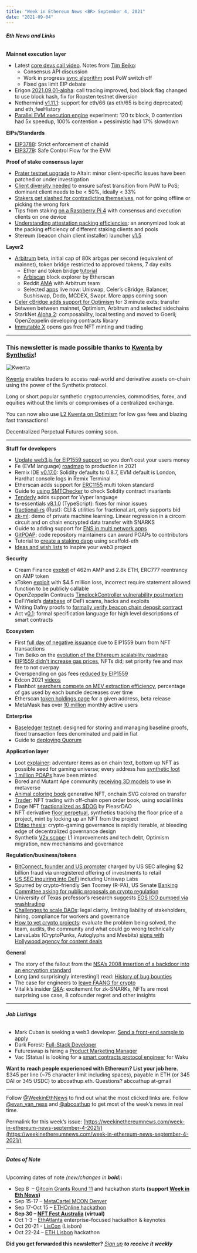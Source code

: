 ```yaml
---
title: "Week in Ethereum News <BR> September 4, 2021"
date: "2021-09-04"
---
```


###### **Eth News and Links**

**Mainnet execution layer**

- Latest [core devs call video](https://www.youtube.com/watch?v=XxozI0Wpr7I). Notes from [Tim Beiko](https://twitter.com/TimBeiko/status/1433831124267147264):
    - Consensus API discussion
    - Work in progress [sync algorithm](https://github.com/fjl/p2p-drafts/blob/master/merge-sync/merge-sync.md) post PoW switch off
    - Fixed gas limit EIP debate
- Erigon [2021.09.01-alpha](https://github.com/ledgerwatch/erigon/releases/tag/v2021.09.01): call tracing improved, bad.block flag changed to use block hash, fix for Ropsten testnet diversion
- Nethermind [v1.11.1](https://github.com/NethermindEth/nethermind/releases/tag/1.11.1): support for eth/66 (as eth/65 is being deprecated) and eth\_feeHistory
- [Parallel EVM execution engine](https://twitter.com/brockjelmore/status/1433189610797113357) experiment: 120 tx block, 0 contention had 5x speedup, 100% contention + pessimistic had 17% slowdown

**EIPs/Standards**

- [EIP3788](https://eips.ethereum.org/EIPS/eip-3788): Strict enforcement of chainId
- [EIP3779](https://eips.ethereum.org/EIPS/eip-3779): Safe Control Flow for the EVM

**Proof of stake consensus layer**

- [Prater testnet upgrade](https://twitter.com/terencechain/status/1433422624785190913) to Altair: minor client-specific issues have been patched or under investigation
- [Client diversity needed](https://our.status.im/the-importance-of-client-diversity/) to ensure safest transition from PoW to PoS; dominant client needs to be < 50%, ideally < 33%
- [Stakers get slashed for contradicting themselves,](https://twitter.com/JaEsf/status/1431312295192313864) not for going offline or picking the wrong fork
- Tips from staking [on a Raspberry Pi 4](https://twitter.com/EthereumOnARM/status/1432251814402002948) with consensus and execution clients on one device 
- [Understanding attestation packing efficiencies](https://lighthouse.sigmaprime.io/attestation-packing.html): an anonymized look at the packing efficiency of different staking clients and pools
- Stereum (beacon chain client installer) launcher [v1.5](https://stereum.net/ethereum-node-setup-1-5/)

**Layer2**

- [Arbitrum](https://offchain.medium.com/mainnet-for-everyone-27ce0f67c85e) beta, initial cap of 80k arbgas per second (equivalent of mainnet), token bridge restricted to approved tokens, 7 day exits 
    - Ether and token bridge [tutorial](https://arbitrum.io/bridge-tutorial/)
    - [Arbiscan](https://arbiscan.io/) block explorer by Etherscan
    - Reddit [AMA](https://www.reddit.com/r/ethereum/comments/pgl5a4/were_offchain_labs_the_team_behind_arbitrum_the/) with Arbitrum team
    - Selected [apps](https://portal.arbitrum.one/) live now: Uniswap, Celer’s cBridge, Balancer, Sushiswap, Dodo, MCDEX, Swapr. More apps coming soon
- [Celer cBridge adds support for Optimism](https://twitter.com/CelerNetwork/status/1432751288681316352) for 3 minute exits; transfer between between mainnet, Optimism, Arbitrum and selected sidechains
- StarkNet [Alpha 2](https://medium.com/starkware/starknet-alpha-2-4aa116f0ecfc): composability, local testing and moved to Goerli; OpenZeppelin developing contracts library
- [Immutable X](https://twitter.com/Immutable/status/1433703349061242882) opens gas free NFT minting and trading

* * *

### **This newsletter is made possible thanks to [Kwenta](https://kwenta.io/) by [Synthetix](https://synthetix.io/)!**

![Kwenta](https://weekinethereumnews.com/wp-content/uploads/2021/04/IMG_20210418_190328_618-1024x512.jpg)

[Kwenta](https://kwenta.io/) enables traders to access real-world and derivative assets on-chain using the power of the Synthetix protocol. 

Long or short popular synthetic cryptocurrencies, commodities, forex, and equities without the limits or compromises of a centralized exchange. 

You can now also use [L2 Kwenta on Optimism](https://blog.kwenta.io/everything-you-need-to-know-about-using-kwenta-on-l2/) for low gas fees and blazing fast transactions!

Decentralized Perpetual Futures coming soon.

* * *

**Stuff for developers**

- [Update web3.js for EIP1559 support](https://twitter.com/TimBeiko/status/1433783065638285315) so you don’t cost your users money
- Fe (EVM language) [roadmap](https://snakecharmers.ethereum.org/fes-path-to-production/) to production in 2021
- Remix IDE [v0.17.0](https://medium.com/remix-ide/remix-ide-v0-17-0-is-released-75348f044f8d): Solidity defaults to 0.8.7, EVM default is London, Hardhat console logs in Remix Terminal
- Etherscan adds support for [ERC1155](https://etherscan.io/tokentxns-nft1155) multi token standard
- Guide to [using SMTChecker](https://medium.com/@sblowpckcr/smtchecker-almost-practical-superpower-5a3efdb3cf19) to check Solidity contract invariants
- [Tenderly](https://blog.tenderly.co/tenderly-now-supports-both-solidity-and-vyper/) adds support for Vyper language
- ts-essentials [v8.1.0](https://github.com/krzkaczor/ts-essentials/releases/tag/v8.1.0) (TypeScript): fixes for minor issues
- [fractional-rs](https://github.com/gakonst/fractional-rs) (Rust): CLI & utilities for fractional.art, only supports bid
- [zk-ml](https://github.com/zk-ml/demo): demo of private machine learning. Linear regression in a circom circuit and on chain encrypted data transfer with SNARKS
- Guide to adding support for [ENS in multi network apps](https://medium.com/the-ethereum-name-service/how-to-support-ens-for-multi-chain-dapps-b0a7ff043d77)
- [GitPOAP](https://twitter.com/poapxyz/status/1432168887739637760): code repository maintainers can award POAPs to contributors
- Tutorial to [create a staking dapp](https://stermi.medium.com/how-to-write-your-first-decentralized-app-scaffold-eth-challenge-1-staking-dapp-b0b6a6f4d242) using scaffold-eth
- [Ideas and wish lists](https://twitter.com/wslyvh/status/1433787757676089344) to inspire your web3 project

**Security**

- Cream Finance [exploit](https://medium.com/cream-finance/c-r-e-a-m-finance-post-mortem-amp-exploit-6ceb20a630c5) of 462m AMP and 2.8k ETH, ERC777 reentrancy on AMP token
- xToken [exploit](https://medium.com/xtoken/xsnx-post-mortem-666d35071f38) with $4.5 million loss, incorrect require statement allowed function to be publicly callable 
- OpenZeppelin Contracts [TimelockController vulnerability postmortem](https://forum.openzeppelin.com/t/timelockcontroller-vulnerability-postmortem/14958)
- DeFiYield’s [database](https://blog.defiyield.app/announcing-the-worlds-first-defi-rekt-database-271c6c2a8f7a) of DeFi scams, hacks and exploits
- Writing Dafny proofs to [formally verify beacon chain deposit contract](https://consensys.net/blog/ethereum-2-0/20039/)
- Act v[0.1](https://fv.ethereum.org/2021/08/31/act-0.1/): formal specification language for high level descriptions of smart contracts

**Ecosystem**

- First [full day of negative issuance](https://twitter.com/cory_eth/status/1433944817671684104) due to EIP1559 burn from NFT transactions
- Tim Beiko on the [evolution of the Ethereum scalability roadmap](https://tim.mirror.xyz/CHQtTJb1NDxCK41JpULL-zAJe7YOtw-m4UDw6KDju6c)
- [EIP1559 didn't increase gas prices](https://twitter.com/korpi87/status/1433375443445555200), NFTs did; set priority fee and max fee to not overpay
- Overspending on gas fees [reduced by EIP1559](https://twitter.com/nicksdjohnson/status/1432187721812824073)
- Edcon 2021 [videos](https://www.youtube.com/playlist?list=PL6-IF807eaBFg6Rg22ByDsVXUg1wfaWRz)
- Flashbot [searchers compete on MEV extraction efficiency](https://twitter.com/bertcmiller/status/1432031142589386756), percentage of gas used by each bundle decreases over time
- Etherscan [token holdings page](https://twitter.com/etherscan/status/1433771612231200777) for a given address, beta release
- MetaMask has over [10 million](https://consensys.net/blog/press-release/metamask-surpasses-10-million-maus-making-it-the-worlds-leading-non-custodial-crypto-wallet/) monthly active users

**Enterprise**

- [Baseledger testnet](https://medium.com/unibrightio/high-security-it-synchronization-network-baseledger-launches-powered-by-ubt-2e59e89e1ef): designed for storing and managing baseline proofs, fixed transaction fees denominated and paid in fiat
- Guide to [deploying Quorum](https://consensys.net/quorum/products/guides/getting-started-with-consensys-quorum)

**Application layer**

- Loot [explainer](https://twitter.com/tandavas/status/1432802983528448000): adventurer items as on chain text, bottom up NFT as possible seed for gaming universe; every address has [synthetic loot](https://twitter.com/dhof/status/1433110412187287560)
- [1 million POAPs](https://twitter.com/poapxyz/status/1433480718932402176) have been minted
- Bored and Mutant Ape community [receiving 3D models](https://twitter.com/TaylorGerring/status/1432065454835654658) to use in metaverse
- [Animal coloring book](https://generative-transfer-art.vercel.app/) generative NFT, onchain SVG colored on transfer
- [Trader](https://medium.com/traderxyz/welcome-trader-trade-with-friends-8d4698d1a600): NFT trading with off-chain open order book, using social links
- Doge NFT [fractionalized as $DOG](https://pleasr.mirror.xyz/7hpdJOWRzQx2pmCA16MDxN2FiA3eY6dwcrnEtXKnCJw) by PleasrDAO
- NFT derivative [floor perpetual](https://www.paradigm.xyz/2021/08/floor-perps/), synthetics tracking the floor price of a project, mint by locking up an NFT from the project
- [Dfdao thesis](https://medium.com/dfdao/the-crypto-gaming-governance-thesis-39b85b371e4e): crypto-gaming governance is rapidly iterable, at bleeding edge of decentralized governance design 
- Synthetix [V2x scope](https://blog.synthetix.io/v2x-revisited/): L1 improvements and tech debt, Optimism migration, new mechanisms and governance

**Regulation/business/tokens**

- [BitConnect, founder and US promoter](https://www.sec.gov/news/press-release/2021-172) charged by US SEC alleging $2 billion fraud via unregistered offering of investments to retail
- [US SEC inquiring into DeFi](https://thedefiant.io/sec-defi/) including Uniswap Labs
- Spurred by crypto-friendly Sen Toomey (R-PA), US Senate [Banking Committee asking for public proposals on crypto regulation](https://www.banking.senate.gov/newsroom/minority/toomey-requests-feedback-on-clarifying-laws-around-cryptocurrency-and-blockchain-technologies)
- University of Texas professor’s research suggests [EOS ICO pumped via washtrading](https://www.integrafec.com/post/eos-ico)
- [Challenges to scale DAOs](https://thedefiant.io/scaling-daos/): legal clarity, limiting liability of stakeholders, hiring, compliance for workers and governance
- [How to vet crypto projects](https://medium.com/@seven7hwave/how-to-vet-crypto-projects-and-blockchain-tech-104ae169107): evaluate the problem being solved, the team, audits, the community and what could go wrong technically
- LarvaLabs (CryptoPunks, Autoglyphs and Meebits) [signs with Hollywood agency for content deals](https://www.hollywoodreporter.com/business/digital/uta-cryptopunks-nft-film-tv-vieo-games-1235005392/)

**General**

- The story of the fallout from the [NSA’s 2008 insertion of a backdoor into an encryption standard](https://finance.yahoo.com/news/juniper-breach-mystery-starts-clear-130016591.html)
- Long (and surprisingly interesting!) read: [History of bug bounties](https://duo.com/decipher/lawyers-bugs-and-money-when-bug-bounties-went-boom)
- The case for engineers to [leave FAANG for crypto](https://www.paradigm.xyz/2021/09/the-community-garden-the-case-for-leaving-faang-companies-for-crypto/)
- Vitalik’s insider [Q&A](https://twitter.com/vitalikbuterin/status/1433195737907564545): excitement for zk-SNARKs, NFTs are most surprising use case, 8 cofounder regret and other insights

* * *

###### **Job Listings**

- Mark Cuban is seeking a web3 developer. [Send a front-end sample to apply](https://forms.office.com/r/M81g5RNgXX)
- Dark Forest: [Full-Stack Developer](https://darkforest-eth.notion.site/darkforest-eth/Dark-Forest-Full-Stack-Developer-82f4c4f3a88248f580c20b507685c5c8)
- Futureswap is hiring a [Product Marketing Manager](https://angel.co/company/futureswap/jobs/1509809-product-marketing-manager)
- Vac (Status) is looking for a [smart contracts protocol engineer](https://jobs.status.im/en/jobs/20563) for Waku

**Want to reach people experienced with Ethereum? List your job here.** $345 per line (~75 character limit including spaces), payable in ETH (or 345 DAI or 345 USDC) to abcoathup.eth. Questions? abcoathup at-gmail

* * *

Follow [@WeekinEthNews](https://twitter.com/WeekInEthNews) to find out what the most clicked links are. Follow [@evan\_van\_ness](https://twitter.com/evan_van_ness) and [@abcoathup](https://twitter.com/abcoathup) to get most of the week’s news in real time.

Permalink for this week’s issue: [https://weekinethereumnews.com/week-in-ethereum-news-september-4-2021/](https://weekinethereumnews.com/week-in-ethereum-news-september-4-2021/)

* * *

###### **Dates of Note**

Upcoming dates of note _(new/changes in **bold**)_**:**

- Sep 8  – [Gitcoin Grants Round 11](https://twitter.com/gitcoin/status/1430284881678962698) and hackathon starts **(support [Week in Eth News](https://gitcoin.co/grants/2785/week-in-ethereum-news))**
- Sep 15-17 – [MetaCartel MCON Denver](https://www.mcon.fun/)
- Sep 17-Oct 15 – [ETHOnline hackathon](https://online.ethglobal.com/)
- **Sep 30 – [NFT Fest Australia](https://nftfest.com.au/) (virtual)**
- Oct 1-3 – [EthAtlanta](https://ethatl.com/) enterprise-focused hackathon & keynotes
- Oct 20-21 - [LisCon](https://liscon.org/) (Lisbon)
- Oct 22-24 – [ETH Lisbon](https://ethlisbon.org/) hackathon

**Did you get forwarded this newsletter?** _[Sign up](https://weekinethereum.substack.com/subscribe#about) **to receive it weekly**_
